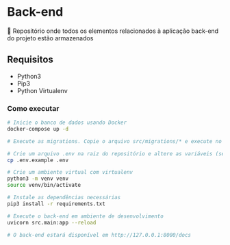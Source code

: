 # Back-end

🦀 Repositório onde todos os elementos relacionados à aplicação back-end do projeto estão armazenados

## Requisitos

- Python3
- Pip3
- Python Virtualenv

### Como executar

```bash
# Inicie o banco de dados usando Docker
docker-compose up -d

# Execute as migrations. Copie o arquivo src/migrations/* e execute no banco de dados

# Crie um arquivo .env na raiz do repositório e altere as variáveis (se necessário)
cp .env.example .env

# Crie um ambiente virtual com virtualenv
python3 -m venv venv
source venv/bin/activate

# Instale as dependências necessárias
pip3 install -r requirements.txt

# Execute o back-end em ambiente de desenvolvimento
uvicorn src.main:app --reload

# O back-end estará disponível em http://127.0.0.1:8000/docs
```
